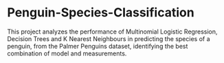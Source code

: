 # Penguin-Species-Classification

This project analyzes the performance of Multinomial Logistic Regression, Decision Trees and K Nearest Neighbours in predicting the species of a penguin, from the Palmer Penguins dataset, identifying the best combination of model and measurements. 

